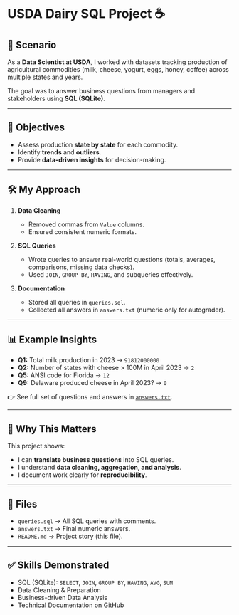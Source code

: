 # USDA Dairy SQL Project ☕

## 📌 Scenario
As a **Data Scientist at USDA**, I worked with datasets tracking production of agricultural commodities 
(milk, cheese, yogurt, eggs, honey, coffee) across multiple states and years.

The goal was to answer business questions from managers and stakeholders using **SQL (SQLite)**.

---

## 🎯 Objectives
- Assess production **state by state** for each commodity.
- Identify **trends** and **outliers**.
- Provide **data-driven insights** for decision-making.

---

## 🛠️ My Approach
1. **Data Cleaning**  
   - Removed commas from `Value` columns.  
   - Ensured consistent numeric formats.  

2. **SQL Queries**  
   - Wrote queries to answer real-world questions (totals, averages, comparisons, missing data checks).  
   - Used `JOIN`, `GROUP BY`, `HAVING`, and subqueries effectively.  

3. **Documentation**  
   - Stored all queries in `queries.sql`.  
   - Collected all answers in `answers.txt` (numeric only for autograder).  

---

## 📊 Example Insights
- **Q1:** Total milk production in 2023 → `91812000000`  
- **Q2:** Number of states with cheese > 100M in April 2023 → `2`  
- **Q5:** ANSI code for Florida → `12`  
- **Q9:** Delaware produced cheese in April 2023? → `0`  

👉 See full set of questions and answers in [`answers.txt`](answers.txt).

---

## 🚀 Why This Matters
This project shows:
- I can **translate business questions** into SQL queries.  
- I understand **data cleaning, aggregation, and analysis**.  
- I document work clearly for **reproducibility**.  

---

## 📂 Files
- `queries.sql` → All SQL queries with comments.  
- `answers.txt` → Final numeric answers.  
- `README.md` → Project story (this file).  

---

## ✅ Skills Demonstrated
- SQL (SQLite): `SELECT`, `JOIN`, `GROUP BY`, `HAVING`, `AVG`, `SUM`  
- Data Cleaning & Preparation  
- Business-driven Data Analysis  
- Technical Documentation on GitHub  
